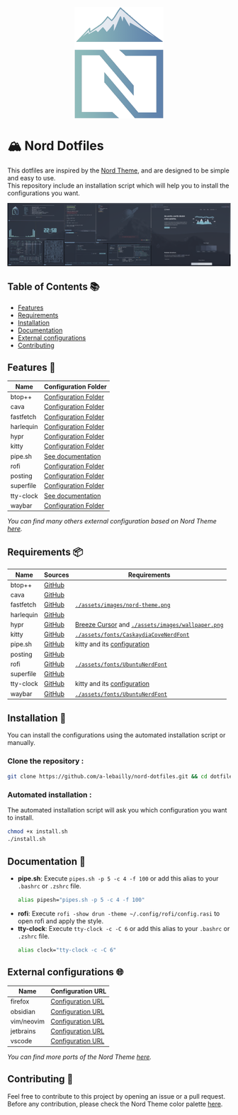 <div align="center">
  <img src="./assets/repository-images/nord-theme-transparent.png" width="200" height="250">
</div>

# 🏔️ Nord Dotfiles

This dotfiles are inspired by the [Nord Theme](https://www.nordtheme.com/), and are designed to be simple and easy to use.  
This repository include an installation script which will help you to install the configurations you want.  


![Screenshot](./assets/repository-images/screenshot.png)

## Table of Contents 📚
- [Features](#features-)
- [Requirements](#requirements-)
- [Installation](#installation-)
- [Documentation](#documentation-)
- [External configurations](#external-configurations-)
- [Contributing](#contributing-)

## Features 🎨

| **Name**  | **Configuration Folder**                                                                  |
|-----------|-------------------------------------------------------------------------------------------|
| btop++    | [Configuration Folder](https://github.com/a-lebailly/nord-dotfiles/tree/main/.config/btop)      |
| cava      | [Configuration Folder](https://github.com/a-lebailly/nord-dotfiles/tree/main/.config/cava)      |
| fastfetch | [Configuration Folder](https://github.com/a-lebailly/nord-dotfiles/tree/main/.config/fastfetch) |
| harlequin | [Configuration Folder](https://github.com/a-lebailly/nord-dotfiles/tree/main/.config/harlequin) |
| hypr      | [Configuration Folder](https://github.com/a-lebailly/nord-dotfiles/tree/main/.config/hypr)      |
| kitty     | [Configuration Folder](https://github.com/a-lebailly/nord-dotfiles/tree/main/.config/kitty)     |
| pipe.sh   | [See documentation](#documentation-)                                                      |
| rofi      | [Configuration Folder](https://github.com/a-lebailly/nord-dotfiles/tree/main/.config/rofi)      |
| posting   | [Configuration Folder](https://github.com/a-lebailly/nord-dotfiles/tree/main/.config/posting)   |
| superfile | [Configuration Folder](https://github.com/a-lebailly/nord-dotfiles/tree/main/.config/superfile) |
| tty-clock | [See documentation](#documentation-)                                                      |
| waybar    | [Configuration Folder](https://github.com/a-lebailly/nord-dotfiles/tree/main/.config/waybar)    |

*You can find many others external configuration based on Nord Theme [here](#external-configurations-).*

## Requirements 📦
| **Name**  | **Sources**                                          | **Requirements**                                                                                                                                                                         |
|-----------|------------------------------------------------------|------------------------------------------------------------------------------------------------------------------------------------------------------------------------------------------|
| btop++    | [GitHub](https://github.com/aristocratos/btop)       |                                                                                                                                                                                          |
| cava      | [GitHub](https://github.com/karlstav/cava)           |                                                                                                                                                                                          |
| fastfetch | [GitHub](https://github.com/fastfetch-cli/fastfetch) | [`./assets/images/nord-theme.png`](https://github.com/a-lebailly/nord-dotfiles/tree/main/assets/images/nord-theme.png)                                                                   |
| harlequin | [GitHub](https://github.com/tconbeer/harlequin)      |                                                                                                                                                                                          |
| hypr      | [GitHub](https://github.com/hyprwm/Hyprland)         | [Breeze Cursor](https://github.com/KDE/breeze/tree/master/cursors/Breeze) and [`./assets/images/wallpaper.png`](https://github.com/a-lebailly/nord-dotfiles/tree/main/assets/images/wallpaper.png) |
| kitty     | [GitHub](https://github.com/kovidgoyal/kitty)        | [`./assets/fonts/CaskaydiaCoveNerdFont`](https://github.com/a-lebailly/nord-dotfiles/tree/main/assets/fonts/CaskaydiaCoveNerdFont)                                                                 |
| pipe.sh   | [GitHub](https://github.com/pipeseroni/pipes.sh)     | kitty and its [configuration](https://github.com/a-lebailly/nord-dotfiles/tree/main/.config/kitty/)                                                                                                 |
| posting   | [GitHub](https://github.com/darrenburns/posting)     |                                                                                                                                                                                          |
| rofi      | [GitHub](https://github.com/davatorium/rofi)         | [`./assets/fonts/UbuntuNerdFont`](https://github.com/a-lebailly/nord-dotfiles/tree/main/assets/fonts/UbuntuNerdFont)                                                                               |
| superfile | [GitHub](https://github.com/yorukot/superfile)       |                                                                                                                                                                                          |
| tty-clock | [GitHub](https://github.com/xorg62/tty-clock)        | kitty and its [configuration](https://github.com/a-lebailly/nord-dotfiles/tree/main/.config/kitty/)                                                                                                 |
| waybar    | [GitHub](https://github.com/Alexays/Waybar)          | [`./assets/fonts/UbuntuNerdFont`](https://github.com/a-lebailly/nord-dotfiles/tree/main/assets/fonts/UbuntuNerdFont)                                                                               |

## Installation 🚀
You can install the configurations using the automated installation script or manually.

### Clone the repository :
```bash
git clone https://github.com/a-lebailly/nord-dotfiles.git && cd dotfiles
```

### Automated installation :  
The automated installation script will ask you which configuration you want to install.  
```bash
chmod +x install.sh
./install.sh
```

## Documentation 📖
- **pipe.sh**: Execute `pipes.sh -p 5 -c 4 -f 100` or add this alias to your `.bashrc` or `.zshrc` file.
   ```bash
   alias pipesh="pipes.sh -p 5 -c 4 -f 100"
   ```
- **rofi**: Execute `rofi -show drun -theme ~/.config/rofi/config.rasi` to open rofi and apply the style.
- **tty-clock**: Execute `tty-clock -c -C 6` or add this alias to your `.bashrc` or `.zshrc` file.
   ```bash
   alias clock="tty-clock -c -C 6"
   ```

## External configurations 🌐

| Name       | Configuration URL                                                              |
|------------|--------------------------------------------------------------------------------|
| firefox    | [Configuration URL](https://addons.mozilla.org/fr/firefox/addon/nord-firefox/) |
| obsidian   | [Configuration URL](https://github.com/insanum/obsidian_nord)                  |
| vim/neovim | [Configuration URL](https://github.com/nordtheme/vim)                          |
| jetbrains  | [Configuration URL](https://plugins.jetbrains.com/plugin/10321-nord)           |
| vscode     | [Configuration URL](https://github.com/nordtheme/visual-studio-code)           |

*You can find more ports of the Nord Theme [here](https://www.nordtheme.com/ports).*

## Contributing 🤝
Feel free to contribute to this project by opening an issue or a pull request.  
Before any contribution, please check the Nord Theme color palette [here](https://www.nordtheme.com/docs/colors-and-palettes).
